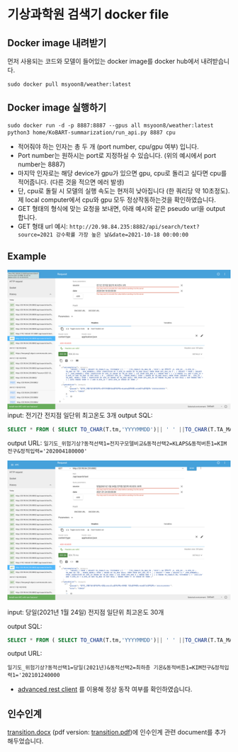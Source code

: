 # 기상과학원 검색기 docker file


## Docker image 내려받기
먼저 사용되는 코드와 모델이 들어있는 docker image를 docker hub에서 내려받습니다.
```
sudo docker pull msyoon8/weather:latest
```
## Docker image 실행하기

```
sudo docker run -d -p 8887:8887 --gpus all msyoon8/weather:latest python3 home/KoBART-summarization/run_api.py 8887 cpu
```
- 적어줘야 하는 인자는 총 두 개 (port number, cpu/gpu 여부) 입니다.
- Port number는 원하시는 port로 지정하실 수 있습니다. (위의 예시에서 port number는 8887)
- 마지막 인자로는 해당 device가 gpu가 있으면 gpu, cpu로 돌리고 싶다면 cpu를 적어줍니다. (다른 것을 적으면 에러 발생)
- 단, cpu로 돌릴 시 모델의 실행 속도는 현저히 낮아집니다 (한 쿼리당 약 10초정도). 제 local computer에서 cpu와 gpu 모두 정상작동하는것을 확인하였습니다.
- GET 형태의 형식에 맞는 요청을 보내면, 아래 예시와 같은 pseudo url을 output합니다.
- GET 형태 url 예시: `http://20.98.84.235:8882/api/search/text?source=2021 강수확률 가장 높은 날&date=2021-10-18 00:00:00`
## Example

![ex1](./ex1.png)
input: 전기간 전지점 일단위 최고온도 3개
output SQL: 

```sql
SELECT * FROM ( SELECT TO_CHAR(T.tm,'YYYYMMDD')|| ' ' ||TO_CHAR(T.TA_MAX_TM ,'0000') AS 관측시각 ,S. STN_KO , S.STN_ID , TA_MAX AS 기온 , ROW_NUMBER() OVER (PARTITION BY T.STN_ID ORDER BY TA_MAX desc) TNRW FROM SFC_DAY_TA T , ( SELECT * FROM ( SELECT S.* ,ROW_NUMBER() OVER (PARTITION BY STN_ID ORDER BY TM_ED DESC ) rnk FROM STN_AWS S ) WHERE RNK = 1 ) S WHERE 1=1 AND T.STN_ID = S.STN_ID AND TA_MAX IS NOT NULL ) M , (SELECT STN_ID , DENSE_RANK() OVER ( ORDER BY TA_MAX desc) TMRN FROM (SELECT TM , STN_ID , TA_MAX, RANK() OVER ( PARTITION BY STN_ID ORDER BY TA_MAX desc) TRN FROM SFC_DAY_TA DT WHERE TA_MAX IS NOT NULL ) SDT WHERE TRN = 1 ) SDT2 WHERE TNRW <= 3 AND M.STN_ID = SDT2.STN_ID ORDER BY TMRN ;
```

output URL: `일기도_위험기상?동적선택1=전지구모델비교&동적선택2=KLAPS&동적버튼1=KIM전구&정적입력='202004180000'`



![ex2](./ex2.png)

input: 당일(2021년 1월 24일) 전지점 일단위 최고온도 30개

output SQL: 

``` SQL
SELECT * FROM ( SELECT TO_CHAR(T.tm,'YYYYMMDD')|| ' ' ||TO_CHAR(T.TA_MAX_TM ,'0000') AS 관측시각 ,S. STN_KO , S.STN_ID , TA_MAX AS 기온 , DENSE_RANK() OVER ( ORDER BY TA_MAX desc) TNRW FROM SFC_DAY_TA T , ( SELECT * FROM ( SELECT S.* ,ROW_NUMBER() OVER (PARTITION BY STN_ID ORDER BY TM_ED DESC ) rnk FROM STN_AWS S ) WHERE RNK = 1 ) S WHERE TO_CHAR(T.TM,'YYYYMMDD') = '2021124' AND T.STN_ID = S.STN_ID AND TA_MAX IS NOT NULL ) WHERE TNRW <= 30 ORDER BY TNRW ;
```

output URL: 

`일기도_위험기상?동적선택1=당일(2021년)&동적선택2=최하층 기온&동적버튼1=KIM전구&정적입력1='202101240000`

- [advanced rest client](https://chrome.google.com/webstore/detail/advanced-rest-client/hgmloofddffdnphfgcellkdfbfbjeloo/related) 를 이용해 정상 동작 여부를 확인하였습니다.

## 인수인계

 [transition.docx](transition.docx) (pdf version: [transition.pdf](transition.pdf))에 인수인계 관련 document를 추가해두었습니다.

